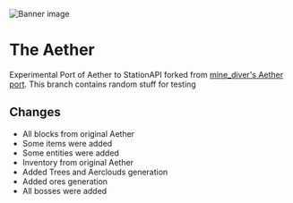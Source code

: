 ![Banner image](doc/banner.webp)
# The Aether
Experimental Port of Aether to StationAPI forked from [mine_diver's Aether port](https://github.com/mineLdiver/The-Aether).
This branch contains random stuff for testing
## Changes
- All blocks from original Aether
- Some items were added
- Some entities were added
- Inventory from original Aether
- Added Trees and Aerclouds generation
- Added ores generation
- All bosses were added
